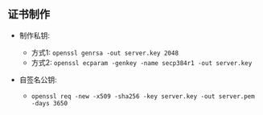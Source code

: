 ## 证书制作
* 制作私钥: 
    * 方式1: `openssl genrsa -out server.key 2048`
    * 方式2: `openssl ecparam -genkey -name secp384r1 -out server.key`

* 自签名公钥:    
    * `openssl req -new -x509 -sha256 -key server.key -out server.pem -days 3650`
